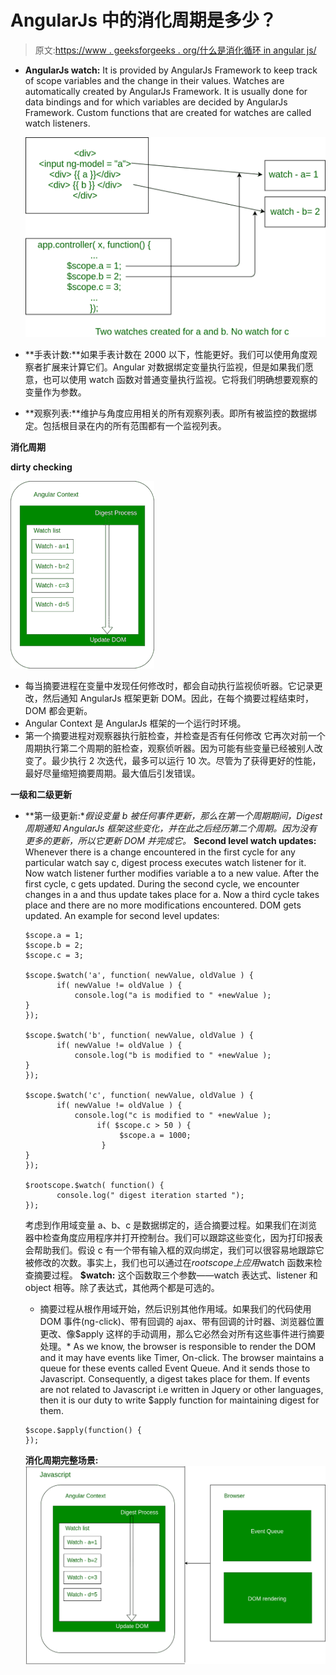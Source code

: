 # AngularJs 中的消化周期是多少？

> 原文:[https://www . geeksforgeeks . org/什么是消化循环 in angular js/](https://www.geeksforgeeks.org/what-is-the-digest-cycle-in-angularjs/)

*   **AngularJs watch:** It is provided by AngularJs Framework to keep track of scope variables and the change in their values. Watches are automatically created by AngularJs Framework. It is usually done for data bindings and for which variables are decided by AngularJs Framework. Custom functions that are created for watches are called watch listeners.

    ![](img/b81f0fdfb225f3e0b439faf0e877933c.png)

*   **手表计数:**如果手表计数在 2000 以下，性能更好。我们可以使用角度观察者扩展来计算它们。Angular 对数据绑定变量执行监视，但是如果我们愿意，也可以使用 watch 函数对普通变量执行监视。它将我们明确想要观察的变量作为参数。
*   **观察列表:**维护与角度应用相关的所有观察列表。即所有被监控的数据绑定。包括根目录在内的所有范围都有一个监视列表。

**消化周期**

**dirty checking**

![](img/fcb586eaa63993821da572f4edc7983e.png)

*   每当摘要进程在变量中发现任何修改时，都会自动执行监视侦听器。它记录更改，然后通知 AngularJs 框架更新 DOM。因此，在每个摘要过程结束时，DOM 都会更新。
*   Angular Context 是 AngularJs 框架的一个运行时环境。
*   第一个摘要进程对观察器执行脏检查，并检查是否有任何修改
    它再次对前一个周期执行第二个周期的脏检查，观察侦听器。因为可能有些变量已经被别人改变了。最少执行 2 次迭代，最多可以运行 10 次。尽管为了获得更好的性能，最好尽量缩短摘要周期。最大值后引发错误。

**一级和二级更新**

*   **第一级更新:**假设变量 b 被任何事件更新，那么在第一个周期期间，Digest 周期通知 AngularJs 框架这些变化，并在此之后经历第二个周期。因为没有更多的更新，所以它更新 DOM 并完成它。*   **Second level watch updates:** Whenever there is a change encountered in the first cycle for any particular watch say c, digest process executes watch listener for it. Now watch listener further modifies variable a to a new value. After the first cycle, c gets updated. During the second cycle, we encounter changes in a and thus update takes place for a. Now a third cycle takes place and there are no more modifications encountered. DOM gets updated.
    An example for second level updates:

    ```
    $scope.a = 1;
    $scope.b = 2;
    $scope.c = 3;

    $scope.$watch('a', function( newValue, oldValue ) {
           if( newValue != oldValue ) {
               console.log("a is modified to " +newValue );
    }
    });

    $scope.$watch('b', function( newValue, oldValue ) {
           if( newValue != oldValue ) {
               console.log("b is modified to " +newValue );
    }
    });

    $scope.$watch('c', function( newValue, oldValue ) {
           if( newValue != oldValue ) {
               console.log("c is modified to " +newValue );
                    if( $scope.c > 50 ) {
                         $scope.a = 1000;  
                     }
    }
    });

    $rootscope.$watch( function() {
           console.log(" digest iteration started ");
    });
    ```

    考虑到作用域变量 a、b、c 是数据绑定的，适合摘要过程。如果我们在浏览器中检查角度应用程序并打开控制台。我们可以跟踪这些变化，因为打印报表会帮助我们。假设 c 有一个带有输入框的双向绑定，我们可以很容易地跟踪它被修改的次数。事实上，我们也可以通过在$rootscope 上应用$watch 函数来检查摘要过程。
    **$watch:** 这个函数取三个参数——watch 表达式、listener 和 object 相等。除了表达式，其他两个都是可选的。

    *   摘要过程从根作用域开始，然后识别其他作用域。如果我们的代码使用 DOM 事件(ng-click)、带有回调的 ajax、带有回调的计时器、浏览器位置更改、像$apply 这样的手动调用，那么它必然会对所有这些事件进行摘要处理。*   As we know, the browser is responsible to render the DOM and it may have events like Timer, On-click. The browser maintains a queue for these events called Event Queue. And it sends those to Javascript. Consequently, a digest takes place for them. If events are not related to Javascript i.e written in Jquery or other languages, then it is our duty to write $apply function for maintaining digest for them.

    ```
    $scope.$apply(function() {    
    }); 
    ```

    **消化周期完整场景:**
    ![](img/1a8f218abe9c8bb5bfe5b9a1e7f448da.png)